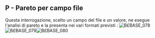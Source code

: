 ## P - Pareto per campo file
Questa interrogazione, scelto un campo del file e un valore, ne esegue l'analisi di pareto e la presenta nei vari formati previsti : 
![B£BASE_078](http://doc.smeup.com/immagini/MBDOC_SCH-OJFILE_P/BXBASE_078.png)![B£BASE_079](http://doc.smeup.com/immagini/MBDOC_SCH-OJFILE_P/BXBASE_079.png)![B£BASE_080](http://doc.smeup.com/immagini/MBDOC_SCH-OJFILE_P/BXBASE_080.png)